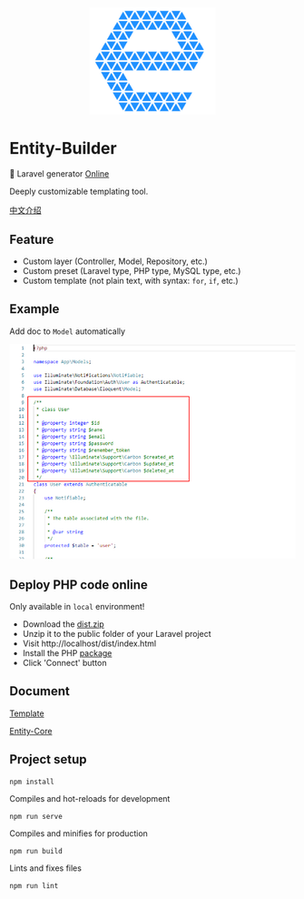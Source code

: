 
<p align="center">
    <img src="public/logo.svg" alt="logo" width="222" />
</p>

# Entity-Builder

:tomato: Laravel generator [Online](https://googee.github.io/Entity-Builder/dist)

Deeply customizable templating tool.

[中文介绍](README.zh.md)


## Feature

- Custom layer (Controller, Model, Repository, etc.)
- Custom preset (Laravel type, PHP type, MySQL type, etc.)
- Custom template (not plain text, with syntax: `for`, `if`, etc.)


## Example

Add doc to `Model` automatically

![Model](https://github.com/GooGee/Entity-Builder/raw/gh-pages/image/model.png)


## Deploy PHP code online

Only available in `local` environment!

- Download the [dist.zip](https://github.com/GooGee/Entity-Builder/releases)
- Unzip it to the public folder of your Laravel project
- Visit http://localhost/dist/index.html
- Install the PHP [package](https://github.com/GooGee/Entity)
- Click 'Connect' button


## Document

[Template](https://mozilla.github.io/nunjucks/templating.html)

[Entity-Core](https://googee.github.io/Entity-Core/docs/)


## Project setup
```
npm install
```

Compiles and hot-reloads for development
```
npm run serve
```

Compiles and minifies for production
```
npm run build
```

Lints and fixes files
```
npm run lint
```
